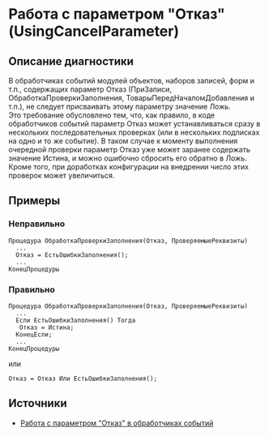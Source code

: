 # Работа с параметром "Отказ" (UsingCancelParameter)

<!-- Блоки выше заполняются автоматически, не трогать -->
## Описание диагностики

В обработчиках событий модулей объектов, наборов записей, форм и т.п., содержащих параметр Отказ (ПриЗаписи, ОбработкаПроверкиЗаполнения, ТоварыПередНачаломДобавления и т.п.), не следует присваивать этому параметру значение Ложь.  
Это требование обусловлено тем, что, как правило, в коде обработчиков событий параметр Отказ может устанавливаться сразу в нескольких последовательных проверках (или в нескольких подписках на одно и то же событие). В таком случае к моменту выполнения очередной проверки параметр Отказ уже может заранее содержать значение Истина, и можно ошибочно сбросить его обратно в Ложь.  
Кроме того, при доработках конфигурации на внедрении число этих проверок может увеличиться.

## Примеры

### Неправильно

```bsl
Процедура ОбработкаПроверкиЗаполнения(Отказ, ПроверяемыеРеквизиты)
  ...
  Отказ = ЕстьОшибкиЗаполнения();
  ...
КонецПроцедуры
```

### Правильно

```bsl
Процедура ОбработкаПроверкиЗаполнения(Отказ, ПроверяемыеРеквизиты)
  ...
  Если ЕстьОшибкиЗаполнения() Тогда
   Отказ = Истина;
  КонецЕсли;
  ...
КонецПроцедуры
```

или

```bsl
Отказ = Отказ Или ЕстьОшибкиЗаполнения();
```

## Источники

* [Работа с параметром "Отказ" в обработчиках событий](https://its.1c.ru/db/v8std#content:686:hdoc)

